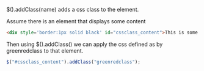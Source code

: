$().addClass(name) adds a css class to the element.

Assume there is an element that displays some content
```html
<div style='border:1px solid black' id="cssclass_content">This is some content</div>
```


Then using $().addClass() we can apply the css defined as by greenredclass to that element.
```js
$("#cssclass_content").addClass("greenredclass");
```
